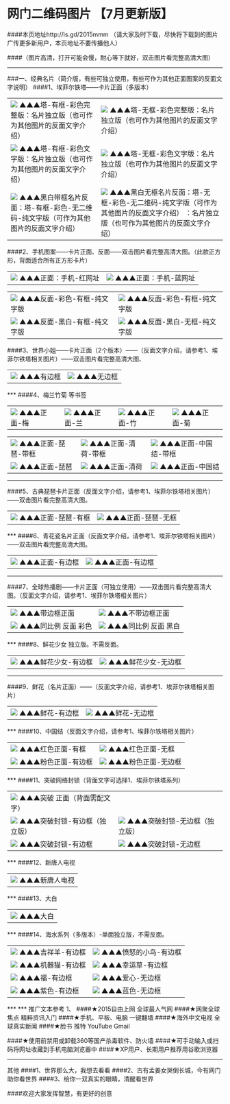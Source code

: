 # 网门二维码图片 【7月更新版】
####本页地址http://is.gd/2015mmm  （请大家及时下载，尽快将下载到的图片广传更多新用户，本页地址不要传播他人）

####（图片高清，打开可能会慢，耐心等下就好，双击图片看完整高清大图）
***
###一、经典名片（简介版，有些可独立使用，有些可作为其他正面图案的反面文字说明）
####1、埃菲尔铁塔——卡片正面（多版本）
<table>
<tr>
<td><img src="http://7xk4yy.com1.z0.glb.clouddn.com/埃菲尔塔 完整版 彩色版 有边框 有图标.jpg""  <tr> ▲▲▲塔-有框-彩色完整版：名片独立版（也可作为其他图片的反面文字介绍）
<td><img src="http://7xk4yy.com1.z0.glb.clouddn.com/埃菲尔塔 完整版 彩色版 无边框 有图标.jpg.jpg""  <tr> ▲▲▲塔-无框-彩色完整版：名片独立版（也可作为其他图片的反面文字介绍）
</tr>
<tr>
<td><img src="http://7xk4yy.com1.z0.glb.clouddn.com/埃菲尔塔 完整版 彩色版 有框.jpg""  <tr> ▲▲▲塔-有框-彩色文字版：名片独立版（也可作为其他图片的反面文字介绍）
<td><img src="http://7xk4yy.com1.z0.glb.clouddn.com/埃菲尔塔 完整版 彩色版 无边框.jpg""  <tr> ▲▲▲塔-无框-彩色文字版：名片独立版（也可作为其他图片的反面文字介绍）
</tr>
<tr>
<td><img src="http://7xk4yy.com1.z0.glb.clouddn.com/埃菲尔塔 完整版 黑白 有边框 有图标.jpg_副本.jpg"  <tr> ▲▲▲黑白带框名片反面：塔-有框-彩色-无二维码-纯文字版（可作为其他图片的反面文字介绍）
<td><img src="http://7xk4yy.com1.z0.glb.clouddn.com/埃菲尔塔 完整版 黑白 无边框 有图标.jpg_副本.jpg"  <tr> ▲▲▲黑白无框名片反面：塔-无框-彩色-无二维码-纯文字版（可作为其他图片的反面文字介绍）
：名片独立版（也可作为其他图片的反面文字介绍）
</table>
####2、手机图案——卡片正面、反面——双击图片看完整高清大图。（此款正方形，背面适合所有正方形卡片）
<table>
<tr>
<td><img src="http://7xk4yy.com1.z0.glb.clouddn.com/手机-有边框.jpg""  <tr> ▲▲▲正面：手机-红网址
<td><img src="http://7xk4yy.com1.z0.glb.clouddn.com/手机 有框 蓝字.jpg""  <tr> ▲▲▲正面：手机-蓝网址
</table>
<table>
<tr>
<td><img src="http://7xk4yy.com1.z0.glb.clouddn.com/手机 有框.jpg""  <tr> ▲▲▲反面-彩色-有框-纯文字版
<td><img src="http://7xk4yy.com1.z0.glb.clouddn.com/手机 背面无框.jpg""  <tr> ▲▲▲反面-彩色-有框-纯文字版
</tr>
<tr>
<td><img src="http://7xk4yy.com1.z0.glb.clouddn.com/手机 反面 黑白 有框.jpg""  <tr> ▲▲▲反面-黑白-有框-纯文字版
<td><img src="http://7xk4yy.com1.z0.glb.clouddn.com/手机 黑白 无框.jpg""  <tr> ▲▲▲反面-黑白-无框-纯文字版
</table>
####3、世界小姐——卡片正面（2个版本）——（反面文字介绍，请参考1、埃菲尔铁塔相关图片）——双击图片看完整高清大图、
<table>
<td><img src="http://7xk4yy.com1.z0.glb.clouddn.com/世界小姐 有框.jpg"  <tr>  
▲▲▲有边框
<td><img src="http://7xk4yy.com1.z0.glb.clouddn.com/世界小姐.jpg"  <tr>  
▲▲▲无边框
</table>
***
####4、梅兰竹菊 等书签
<table>

<td><img src="http://7xk4yy.com1.z0.glb.clouddn.com/书签 梅.jpg"  <tr> ▲▲▲正面-梅
<td><img src="http://7xk4yy.com1.z0.glb.clouddn.com/书签 兰.jpg"  <tr> ▲▲▲正面-兰
<td><img src="http://7xk4yy.com1.z0.glb.clouddn.com/书签 竹.jpg"  <tr> ▲▲▲正面-竹
<td><img src="http://7xk4yy.com1.z0.glb.clouddn.com/书签 菊.jpg"  <tr> ▲▲▲正面-菊
</table>
<table>
<td><img src="http://7xk4yy.com1.z0.glb.clouddn.com/书签 琵琶_带框.jpg"  <tr> ▲▲▲正面-琵琶-带框
<td><img src="http://7xk4yy.com1.z0.glb.clouddn.com/书签 雅荷_边框.jpg"  <tr> ▲▲▲正面-清荷-带框
<td><img src="http://7xk4yy.com1.z0.glb.clouddn.com/书签 中国结_边框.jpg"  <tr> ▲▲▲正面-中国结-带框
</tr>
<tr>
<td><img src="http://7xk4yy.com1.z0.glb.clouddn.com/书签 琵琶.jpg"  <tr> ▲▲▲正面-琵琶
<td><img src="http://7xk4yy.com1.z0.glb.clouddn.com/书签 雅荷.jpg"  <tr> ▲▲▲正面-清荷
<td><img src="http://7xk4yy.com1.z0.glb.clouddn.com/书签 中国结.jpg"  <tr> ▲▲▲正面-中国结
</table>

***
####5、古典琵琶卡片正面（反面文字介绍，请参考1、埃菲尔铁塔相关图片）——双击图片看完整高清大图。
<table>
<td><img src="http://7xk4yy.com1.z0.glb.clouddn.com/琵琶-有框-灰字.jpg"  <tr> ▲▲▲正面-琵琶-有框
<td><img src="http://7xk4yy.com1.z0.glb.clouddn.com/琵琶-无框-灰字.jpg"  <tr> ▲▲▲正面-琵琶-无框
</table>
***
####6、青花瓷名片正面（反面文字介绍，请参考1、埃菲尔铁塔相关图片）——双击图片看完整高清大图。
<table>
<td><img src="http://7xk4yy.com1.z0.glb.clouddn.com/青花 有边框.jpg.jpg"  <tr>  
▲▲▲正面-有边框
<td><img src="http://7xk4yy.com1.z0.glb.clouddn.com/青花 无边框.jpg"  <tr>  
▲▲▲正面-有边框
</table>

***
####7、全球热播剧——卡片正面（可独立使用）——双击图片看完整高清大图。（反面文字介绍，请参考1、埃菲尔铁塔相关图片）
<table>
<td><img src="http://7xk4yy.com1.z0.glb.clouddn.com/大裤衩A6相片纸打印尺寸图有框.jpg"  <tr> ▲▲▲带边框正面
<td><img src="http://7xk4yy.com1.z0.glb.clouddn.com/大裤衩A6相片纸打印尺寸图_无框.jpg"  <tr> ▲▲▲不带边框正面
</tr>
<tr>
<td><img src="http://7xjqth.com1.z0.glb.clouddn.com/大裤衩 反面 无框 彩色.jpg"  <tr> ▲▲▲同比例 反面 彩色
<td><img src="http://7xjqth.com1.z0.glb.clouddn.com/大裤衩 反面 黑白.png"  <tr> ▲▲▲同比例 反面 黑白
</table>
***
####8、鲜花少女 独立版。不需反面。
<table>
<td><img src="http://7xk4yy.com1.z0.glb.clouddn.com/花仙子 有框.jpg"  <tr> ▲▲▲鲜花少女-有边框
<td><img src="http://7xk4yy.com1.z0.glb.clouddn.com/花仙子 无框.jpg"  <tr> ▲▲▲鲜花少女-无边框
</table>

***
####9、鲜花（名片正面）——（反面文字介绍，请参考1、埃菲尔铁塔相关图片）
<table>
<td><img src="http://7xk4yy.com1.z0.glb.clouddn.com/鲜花-有框.jpg"  <tr> ▲▲▲鲜花-有边框
<td><img src="http://7xk4yy.com1.z0.glb.clouddn.com/鲜花-无框.jpg"  <tr> ▲▲▲鲜花-无边框
</table>
***
####10、中国结（反面文字介绍，请参考1、埃菲尔铁塔相关图片）
<table>
<td><img src="http://7xk4yy.com1.z0.glb.clouddn.com/中国结 白色-有框.jpg"  <tr> ▲▲▲红色正面-有框
<td><img src="http://7xk4yy.com1.z0.glb.clouddn.com/中国结 白色-无框.jpg"  <tr> ▲▲▲红色正面-无框
</tr>
<tr>
<td><img src="http://7xk4yy.com1.z0.glb.clouddn.com/中国结 粉色-有框.jpg"  <tr> ▲▲▲粉色正面-有边框
<td><img src="http://7xk4yy.com1.z0.glb.clouddn.com/中国结 粉色-无框.jpg"  <tr> ▲▲▲粉色正面-无边框
</table>
***
####11、突破网络封锁（背面文字可选择1、埃菲尔铁塔系列）
<table>
<td><img src="http://7xk4yy.com1.z0.glb.clouddn.com/突破正面（需配文字）.jpg"  <tr> 
▲▲▲突破 正面（背面需配文字）
</tr>
<tr>
<td><img src="http://7xk4yy.com1.z0.glb.clouddn.com/突破 有框.jpg"  <tr> ▲▲▲突破封锁-有边框（独立版）
<td><img src="http://7xk4yy.com1.z0.glb.clouddn.com/突破 无框.jpg"  <tr> ▲▲▲突破封锁-无边框（独立版）
</tr>
<tr>
<td><img src="http://7xk4yy.com1.z0.glb.clouddn.com/突破 有框_黑白.jpg"  <tr> ▲▲▲突破封锁-有边框
<td><img src="http://7xk4yy.com1.z0.glb.clouddn.com/突破 无框_黑白.jpg"  <tr> ▲▲▲突破封锁-无边框
</table>
***
####12、新唐人电视
<table>
<td><img src="http://7xk4yy.com1.z0.glb.clouddn.com/新唐人电视_扫码_标准版.jpg"  <tr> ▲▲▲新唐人电视
</table>
***
####13、大白
<table>
<td><img src="http://7xjqth.com1.z0.glb.clouddn.com/大白_完整版.jpg"  <tr> ▲▲▲大白
</table>
***
####14、海水系列（多版本）-单面独立版，不需反面。
<table>
<td><img src="http://7xk4yy.com1.z0.glb.clouddn.com/海水 吉祥羊 有框.jpg"  <tr> ▲▲▲吉祥羊-有边框
<td><img src="http://7xk4yy.com1.z0.glb.clouddn.com/海水 小鸟 有框.jpg"  <tr> ▲▲▲愤怒的小鸟-有边框
</tr>
<tr>
<td><img src="http://7xk4yy.com1.z0.glb.clouddn.com/海水 机器猫 有框.jpg"  <tr> ▲▲▲机器猫-有边框
<td><img src="http://7xk4yy.com1.z0.glb.clouddn.com/海水 幸运草 有框.jpg"  <tr> ▲▲▲幸运草-有边框
</tr>
<tr>
<td><img src="http://7xk4yy.com1.z0.glb.clouddn.com/海水 福 有框.jpg"  <tr> ▲▲▲福-有边框
<td><img src="http://7xk4yy.com1.z0.glb.clouddn.com/海水 爱心 有框.jpg"  <tr> ▲▲▲爱心-无边框

</tr>
<tr>
<td><img src="http://7xk4yy.com1.z0.glb.clouddn.com/海水 紫色 有框.jpg"  <tr> ▲▲▲紫色-有边框
<td><img src="http://7xk4yy.com1.z0.glb.clouddn.com/海水 蓝色 有框.jpg"  <tr> ▲▲▲蓝色-无边框

</table>
***
***
推广文本参考
1、
####★2015自由上网 全球最人气网
####★网聚全球焦点 精粹资讯入门
####★手机、平板、电脑 一键翻墙
####★海外中文电视 全球真实新闻
####★脸书 推特 YouTube Gmail

####★使用前禁用或卸载360等国产杀毒软件、防火墙
####★可手动输入或扫码将网址收藏到手机电脑浏览器中
####★XP用户、长期用户推荐用谷歌浏览器

***
其他
####1、世界那么大，我想去看看
####2、古有孟姜女哭倒长城，今有网门助你看世界
####3、给你一双真实的眼睛，清醒看世界

####欢迎大家发挥智慧，有更好的创意


